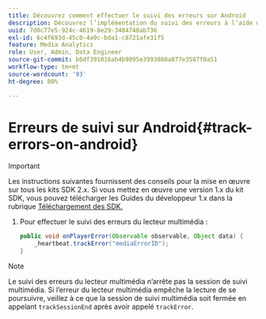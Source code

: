 ```yaml
---
title: Découvrez comment effectuer le suivi des erreurs sur Android
description: Découvrez l’implémentation du suivi des erreurs à l’aide du SDK Media sur Android.
uuid: 7d0c77e5-924c-4619-8e29-3484748ab736
exl-id: 6c4f693d-45c0-4a9c-bda1-c8721afe31f5
feature: Media Analytics
role: User, Admin, Data Engineer
source-git-commit: b6df391016ab4b9095e3993808a877e3587f0a51
workflow-type: tm+mt
source-wordcount: '93'
ht-degree: 80%

---
```


# Erreurs de suivi sur Android{#track-errors-on-android}

>[!IMPORTANT]
>
>Les instructions suivantes fournissent des conseils pour la mise en œuvre sur tous les kits SDK 2.x. Si vous mettez en œuvre une version 1.x du kit SDK, vous pouvez télécharger les Guides du développeur 1.x dans la rubrique [Téléchargement des SDK.](/help/sdk-implement/download-sdks.md)

1. Pour effectuer le suivi des erreurs du lecteur multimédia :

   ```java
   public void onPlayerError(Observable observable, Object data) {  
       _heartbeat.trackError("mediaErrorID"); 
   }
   ```

>[!NOTE]
>
>Le suivi des erreurs du lecteur multimédia n’arrête pas la session de suivi multimédia. Si l’erreur du lecteur multimédia empêche la lecture de se poursuivre, veillez à ce que la session de suivi multimédia soit fermée en appelant `trackSessionEnd` après avoir appelé `trackError`.
